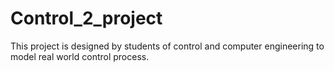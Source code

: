 # Control_2_project
This project is designed by students of control and computer engineering 
to model real world control process.
